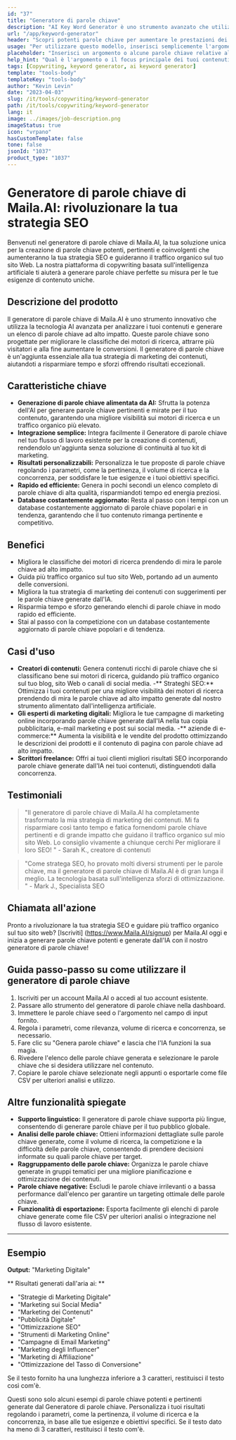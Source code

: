 ```yaml
---
id: "37"
title: "Generatore di parole chiave"
description: "AI Key Word Generator è uno strumento avanzato che utilizza l'intelligenza artificiale per generare parole chiave pertinenti e potenti per i tuoi contenuti.  Ti aiuta a scoprire parole chiave uniche e ad alte prestazioni per ottimizzare i post del blog, gli articoli e altri contenuti online per una migliore visibilità e coinvolgimento."
url: "/app/keyword-generator"
header: "Scopri potenti parole chiave per aumentare le prestazioni dei tuoi contenuti."
usage: "Per utilizzare questo modello, inserisci semplicemente l'argomento del contenuto o alcune parole chiave correlate.  Il generatore di parole chiave AI genererà quindi un elenco di parole chiave pertinenti e ad alte prestazioni per ottimizzare i contenuti per una migliore visibilità e coinvolgimento."
placeholder: "Inserisci un argomento o alcune parole chiave relative al tuo contenuto, ad esempio marketing digitale, travel blogging o consigli di fitness."
help_hint: "Qual è l'argomento o il focus principale dei tuoi contenuti?  Fornire alcune parole chiave correlate e genereremo un elenco di potenti parole chiave per migliorare le prestazioni dei tuoi contenuti."
tags: [Copywriting, keyword generator, ai keyword generator]
template: "tools-body"
templateKey: "tools-body"
author: "Kevin Levin"
date: "2023-04-03"
slug: /it/tools/copywriting/keyword-generator
path: /it/tools/copywriting/keyword-generator
lang: it
image: ../images/job-description.png
imageStatus: true
icon: "vrpano"
hasCustomTemplate: false
tone: false
jsonId: "1037"
product_type: "1037"
---
```


# Generatore di parole chiave di Maila.AI: rivoluzionare la tua strategia SEO

Benvenuti nel generatore di parole chiave di Maila.AI, la tua soluzione unica per la creazione di parole chiave potenti, pertinenti e coinvolgenti che aumenteranno la tua strategia SEO e guideranno il traffico organico sul tuo sito Web. La nostra piattaforma di copywriting basata sull'intelligenza artificiale ti aiuterà a generare parole chiave perfette su misura per le tue esigenze di contenuto uniche.

## Descrizione del prodotto

Il generatore di parole chiave di Maila.AI è uno strumento innovativo che utilizza la tecnologia AI avanzata per analizzare i tuoi contenuti e generare un elenco di parole chiave ad alto impatto. Queste parole chiave sono progettate per migliorare le classifiche dei motori di ricerca, attrarre più visitatori e alla fine aumentare le conversioni. Il generatore di parole chiave è un'aggiunta essenziale alla tua strategia di marketing dei contenuti, aiutandoti a risparmiare tempo e sforzi offrendo risultati eccezionali.

## Caratteristiche chiave

- **Generazione di parole chiave alimentata da AI:** Sfrutta la potenza dell'AI per generare parole chiave pertinenti e mirate per il tuo contenuto, garantendo una migliore visibilità sui motori di ricerca e un traffico organico più elevato.
- **Integrazione semplice:** Integra facilmente il Generatore di parole chiave nel tuo flusso di lavoro esistente per la creazione di contenuti, rendendolo un'aggiunta senza soluzione di continuità al tuo kit di marketing.
- **Risultati personalizzabili:** Personalizza le tue proposte di parole chiave regolando i parametri, come la pertinenza, il volume di ricerca e la concorrenza, per soddisfare le tue esigenze e i tuoi obiettivi specifici.
- **Rapido ed efficiente:** Genera in pochi secondi un elenco completo di parole chiave di alta qualità, risparmiandoti tempo ed energia preziosi.
- **Database costantemente aggiornato:** Resta al passo con i tempi con un database costantemente aggiornato di parole chiave popolari e in tendenza, garantendo che il tuo contenuto rimanga pertinente e competitivo.

## Benefici

- Migliora le classifiche dei motori di ricerca prendendo di mira le parole chiave ad alto impatto.
- Guida più traffico organico sul tuo sito Web, portando ad un aumento delle conversioni.
- Migliora la tua strategia di marketing dei contenuti con suggerimenti per le parole chiave generate dall'IA.
- Risparmia tempo e sforzo generando elenchi di parole chiave in modo rapido ed efficiente.
- Stai al passo con la competizione con un database costantemente aggiornato di parole chiave popolari e di tendenza.

## Casi d'uso

- **Creatori di contenuti:** Genera contenuti ricchi di parole chiave che si classificano bene sui motori di ricerca, guidando più traffico organico sul tuo blog, sito Web o canali di social media. -** Strateghi SEO:** Ottimizza i tuoi contenuti per una migliore visibilità dei motori di ricerca prendendo di mira le parole chiave ad alto impatto generate dal nostro strumento alimentato dall'intelligenza artificiale.
- **Gli esperti di marketing digitali:** Migliora le tue campagne di marketing online incorporando parole chiave generate dall'IA nella tua copia pubblicitaria, e-mail marketing e post sui social media. -** aziende di e-commerce:** Aumenta la visibilità e le vendite del prodotto ottimizzando le descrizioni dei prodotti e il contenuto di pagina con parole chiave ad alto impatto.
- **Scrittori freelance:** Offri ai tuoi clienti migliori risultati SEO incorporando parole chiave generate dall'IA nei tuoi contenuti, distinguendoti dalla concorrenza.

## Testimoniali

> "Il generatore di parole chiave di Maila.AI ha completamente trasformato la mia strategia di marketing dei contenuti. Mi fa risparmiare così tanto tempo e fatica fornendomi parole chiave pertinenti e di grande impatto che guidano il traffico organico sul mio sito Web. Lo consiglio vivamente a chiunque cerchi Per migliorare il loro SEO! " - Sarah K., creatore di contenuti

> "Come stratega SEO, ho provato molti diversi strumenti per le parole chiave, ma il generatore di parole chiave di Maila.AI è di gran lunga il meglio. La tecnologia basata sull'intelligenza sforzi di ottimizzazione. " - Mark J., Specialista SEO

## Chiamata all'azione

Pronto a rivoluzionare la tua strategia SEO e guidare più traffico organico sul tuo sito web? [Iscriviti] (https://www.Maila.AI/signup) per Maila.AI oggi e inizia a generare parole chiave potenti e generate dall'IA con il nostro generatore di parole chiave!

## Guida passo-passo su come utilizzare il generatore di parole chiave

1. Iscriviti per un account Maila.AI o accedi al tuo account esistente.
2. Passare allo strumento del generatore di parole chiave nella dashboard.
3. Immettere le parole chiave seed o l'argomento nel campo di input fornito.
4. Regola i parametri, come rilevanza, volume di ricerca e concorrenza, se necessario.
5. Fare clic su "Genera parole chiave" e lascia che l'IA funzioni la sua magia.
6. Rivedere l'elenco delle parole chiave generata e selezionare le parole chiave che si desidera utilizzare nel contenuto.
7. Copiare le parole chiave selezionate negli appunti o esportarle come file CSV per ulteriori analisi e utilizzo.

## Altre funzionalità spiegate

- **Supporto linguistico:** Il generatore di parole chiave supporta più lingue, consentendo di generare parole chiave per il tuo pubblico globale.
- **Analisi delle parole chiave:** Ottieni informazioni dettagliate sulle parole chiave generate, come il volume di ricerca, la competizione e la difficoltà delle parole chiave, consentendo di prendere decisioni informate su quali parole chiave per target.
- **Raggruppamento delle parole chiave:** Organizza le parole chiave generate in gruppi tematici per una migliore pianificazione e ottimizzazione dei contenuti.
- **Parole chiave negative:** Escludi le parole chiave irrilevanti o a bassa performance dall'elenco per garantire un targeting ottimale delle parole chiave.
- **Funzionalità di esportazione:** Esporta facilmente gli elenchi di parole chiave generate come file CSV per ulteriori analisi o integrazione nel flusso di lavoro esistente.

---

## Esempio

**Output:** "Marketing Digitale"

** Risultati generati dall'aria ai: **

- "Strategie di Marketing Digitale"
- "Marketing sui Social Media"
- "Marketing dei Contenuti"
- "Pubblicità Digitale"
- "Ottimizzazione SEO"
- "Strumenti di Marketing Online"
- "Campagne di Email Marketing"
- "Marketing degli Influencer"
- "Marketing di Affiliazione"
- "Ottimizzazione del Tasso di Conversione"

Se il testo fornito ha una lunghezza inferiore a 3 caratteri, restituisci il testo così com'è.

Questi sono solo alcuni esempi di parole chiave potenti e pertinenti generate dal Generatore di parole chiave. Personalizza i tuoi risultati regolando i parametri, come la pertinenza, il volume di ricerca e la concorrenza, in base alle tue esigenze e obiettivi specifici. Se il testo dato ha meno di 3 caratteri, restituisci il testo com'è.
